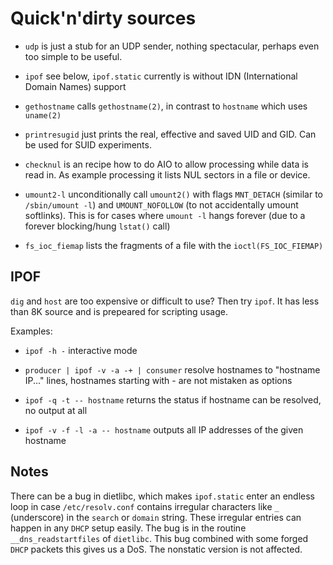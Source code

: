 Quick'n'dirty sources
=====================

- `udp` is just a stub for an UDP sender, nothing spectacular, perhaps even too simple to be useful.

- `ipof` see below, `ipof.static` currently is without IDN (International Domain Names) support

- `gethostname` calls `gethostname(2)`, in contrast to `hostname` which uses `uname(2)`

- `printresugid` just prints the real, effective and saved UID and GID.  Can be used for SUID experiments.

- `checknul` is an recipe how to do AIO to allow processing while data is read in.  As example processing it lists NUL sectors in a file or device.

- `umount2-l` unconditionally call `umount2()` with flags `MNT_DETACH` (similar to `/sbin/umount -l`) and `UMOUNT_NOFOLLOW` (to not accidentally umount softlinks).
  This is for cases where `umount -l` hangs forever (due to a forever blocking/hung `lstat()` call)

- `fs_ioc_fiemap` lists the fragments of a file with the `ioctl(FS_IOC_FIEMAP)`


IPOF
----

`dig` and `host` are too expensive or difficult to use?  Then try `ipof`.  It has less than 8K source and is prepeared for scripting usage.

Examples:

- `ipof -h -` interactive mode

- `producer | ipof -v -a -+ | consumer` resolve hostnames to "hostname IP..." lines, hostnames starting with - are not mistaken as options

- `ipof -q -t -- hostname` returns the status if hostname can be resolved, no output at all

- `ipof -v -f -l -a -- hostname` outputs all IP addresses of the given hostname


Notes
-----

There can be a bug in dietlibc, which makes `ipof.static` enter an endless loop in case `/etc/resolv.conf` contains irregular characters like `_` (underscore) in the `search` or `domain` string.  These irregular entries can happen in any `DHCP` setup easily.  The bug is in the routine `__dns_readstartfiles` of `dietlibc`.  This bug combined with some forged `DHCP` packets this gives us a DoS.  The nonstatic version is not affected.

